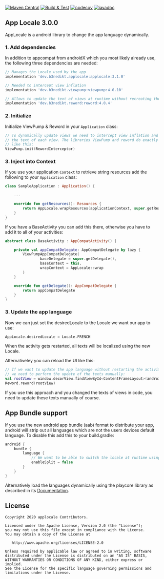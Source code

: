 
[![Maven Central](https://maven-badges.herokuapp.com/maven-central/dev.b3nedikt.applocale/applocale/badge.svg)](https://maven-badges.herokuapp.com/maven-central/dev.b3nedikt.applocale/applocale)
[![Build & Test](https://github.com/B3nedikt/AppLocale/actions/workflows/build-and-test.yaml/badge.svg)](https://github.com/B3nedikt/AppLocale/actions/workflows/build-and-test.yaml)
[![codecov](https://codecov.io/gh/B3nedikt/applocale/branch/master/graph/badge.svg)](https://codecov.io/gh/B3nedikt/applocale)
[![javadoc](https://javadoc.io/badge2/dev.b3nedikt.applocale/applocale/javadoc.svg)](https://javadoc.io/doc/dev.b3nedikt.applocale/applocale)

## App Locale 3.0.0

AppLocale is a android library to change the app language dynamically.

### 1. Add dependencies

In addition to appcompat from androidX which you most likely already use,
the following three dependencies are needed:

```groovy
// Manages the Locale used by the app
implementation 'dev.b3nedikt.applocale:applocale:3.1.0'

// Needed to intercept view inflation
implementation 'dev.b3nedikt.viewpump:viewpump:4.0.10'

// Allows to update the text of views at runtime without recreating the activity
implementation 'dev.b3nedikt.reword:reword:4.0.4'
```

### 2. Initialize

Initialize ViewPump & Reword in your `Application` class:

```kotlin
// To dynamically update views we need to intercept view inflation and update
// the text of each view. The libraries ViewPump and reword do exactly that when setup
// like this:
ViewPump.init(RewordInterceptor)
```

### 3. Inject into Context

If you use your application `Context` to retrieve string resources add the following to your
`Application` class:

```kotlin
class SampleApplication : Application() {

    ...

    override fun getResources(): Resources {
        return AppLocale.wrapResources(applicationContext, super.getResources())
    }
}
```

If you have a BaseActivity you can add this there, otherwise you have to add it to all of your activities:

```kotlin
abstract class BaseActivity : AppCompatActivity() {

    private val appCompatDelegate: AppCompatDelegate by lazy {
        ViewPumpAppCompatDelegate(
                baseDelegate = super.getDelegate(),
                baseContext = this,
                wrapContext = AppLocale::wrap
        )
    }

    override fun getDelegate(): AppCompatDelegate {
        return appCompatDelegate
    }
}
```

### 3. Update the app language

Now we can just set the desiredLocale to the Locale we want our app to use:

```kotlin
AppLocale.desiredLocale = Locale.FRENCH
```

When the activity gets restarted, all texts will be localized using the new Locale.

Alternativeley you can reload the UI like this:

```kotlin
// If we want to update the app language without restarting the activity,
// we need to perform the update of the texts manually:
val rootView = window.decorView.findViewById<ContentFrameLayout>(android.R.id.content)
Reword.reword(rootView)
```

If you use this approach and you changed the texts of views in code, you need to update these
texts manually of course.

## App Bundle support

If you use the new android app bundle (aab) format to distribute your app, android
will strip out all languages which are not the users devices default language.
To disable this add this to your build.gradle:

```groovy
android {
    bundle {
        language {
            // We want to be able to switch the locale at runtime using AppLocale!
            enableSplit = false
        }
    }
}
```

Alternatively load the languages dynamically using the playcore library as described in its
[Documentation](https://developer.android.com/guide/playcore/dynamic-delivery#lang_resources).

## License

```
Copyright 2020 applocale Contributors.

Licensed under the Apache License, Version 2.0 (the "License");
you may not use this file except in compliance with the License.
You may obtain a copy of the License at

   http://www.apache.org/licenses/LICENSE-2.0

Unless required by applicable law or agreed to in writing, software
distributed under the License is distributed on an "AS IS" BASIS,
WITHOUT WARRANTIES OR CONDITIONS OF ANY KIND, either express or implied.
See the License for the specific language governing permissions and
limitations under the License.
```
